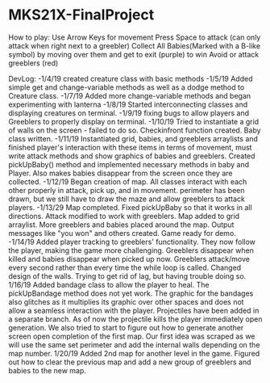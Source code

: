 # MKS21X-FinalProject
How to play:
Use Arrow Keys for movement
Press Space to attack (can only attack when right next to a greebler)
Collect All Babies(Marked with a B-like symbol) by moving over them and get to exit (purple) to win
Avoid or attack greeblers (red)

DevLog:
-1/4/19 created creature class with basic methods
-1/5/19 Added simple get and change-variable methods as well as a dodge method to Creature class.
-1/7/19 Added more change-variable methods and began experimenting with lanterna
-1/8/19 Started interconnecting classes and displaying creatures on terminal.
-1/9/19 fixing bugs to allow players and Greeblers to properly display on terminal.
-1/10/19 Tried to instantiate a grid of walls on the screen - failed to do so. Checkinfront function created. Baby class written.
-1/11/19 Instantiated grid, babies, and greeblers arraylists and finished player's interaction with these items in terms of movement, must write attack methods and show graphics of babies and greeblers. Created pickUpBaby() method and implemented necessary methods in baby and Player. Also makes babies disappear from the screen once they are collected.
-1/12/19 Began creation of map. All classes interact with each other properly in attack, pick up, and in movement. perimeter has been drawn, but we still have to draw the maze and allow greeblers to attack players.
-1/13/29 Map completed. Fixed pickUpBaby so that it works in all directions. Attack modified to work with greeblers. Map added to grid arraylist. More greeblers and babies placed around the map. Output messages like "you won" and others created. Game ready for demo.
-1/14/19 Added player tracking to greeblers' functionality. They now follow the player, making the game more challenging. Greeblers disappear when killed and babies disappear when picked up now. Greeblers attack/move every second rather than every time the while loop is called. Changed design of the walls. Trying to get rid of lag, but having trouble doing so.
1/16/19 Added bandage class to allow the player to heal. The pickUpBandage method does not yet work. The graphic for the bandages also glitches as it multiplies its graphic over other spaces and does not allow a seamless interaction with the player. Projectiles have been added in a separate branch. As of now the projectile kills the player immediately open generation. We also tried to start to figure out how to generate another screen open completion of the first map. Our first idea was scraped as we will use the same set perimeter and add the internal walls depending on the map number.
1/20/19 Added 2nd map for another level in the game. Figured out how to clear the previous map and add a new group of greeblers and babies to the new map.
